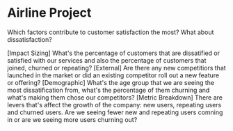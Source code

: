 # Airline Project

Which factors contribute to customer satisfaction the most? What about dissatisfaction?


[Impact Sizing] What's the percentage of customers that are dissatified or satisfied with our services and also the percentage of customers that joined, churned or repeating?
[External] Are there any new competitiors that launched in the market or did an existing competitor roll out a new feature or offering?
[Demographic] What's the age group that we are seeing the most dissatification from, what's the percentage of them churning and what's making them chose our competitors?
[Metric Breakdown] There are levers that's affect the growth of the company: new users, repeating users and churned users. Are we seeing fewer new and repeating users comning in or are we seeing more users churning out?
